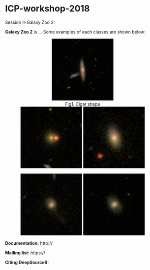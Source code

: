 ICP-workshop-2018
=======

Session II-Galaxy Zoo 2:

**Galaxy Zoo 2** is ...
Some examples of each classes are shown below:
<p align="center">
  <img src="./images/cigar_shaped_0" width="200"/>
  <legend>Fig1. Cigar shape</legend>
  <img src="./images/comp_round_0" width="200"/>
  <img src="./images/mid_round_0" width="200"/>
</p>

<p align="center">
  <img src="./images/no_bar_arm_0" width="200"/>
  <img src="./images/no_bar_no_arm_0" width="200"/>
</p>


**Documentation:** http://

**Mailing list:** https://

**Citing DeepSource9:** 

